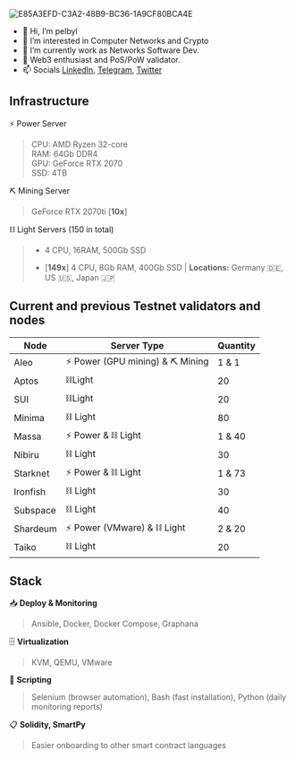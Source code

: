 ![E85A3EFD-C3A2-48B9-BC36-1A9CF80BCA4E](https://user-images.githubusercontent.com/36705469/204632237-727b2234-656a-471b-80c3-c75446b57698.JPG)

- 👋 Hi, I’m pelbyl
- 👀 I’m interested in Computer Networks and Crypto
- 🌱 I’m currently work as Networks Software Dev.
- 💞️ Web3 enthusiast and PoS/PoW validator.
- 📫 Socials [LinkedIn](https://www.linkedin.com/in/pelbyl/), [Telegram](https://t.me/pelbyl), [Twitter](https://twitter.com/Dmitrii_Zudin)

## Infrastructure

⚡️ Power Server
> 
>CPU: AMD Ryzen 32-core\
RAM: 64Gb DDR4\
GPU: GeForce RTX 2070\
SSD: 4TB

⛏️ Mining Server
>
> GeForce RTX 2070ti [**10x**]

⛓️ Light Servers (150 in total)
>
>- 4 CPU, 16RAM, 500Gb SSD
> 
>- [**149x**] 4 CPU, 8Gb RAM, 400Gb SSD | **Locations:** Germany 🇩🇪, US 🇺🇸, Japan 🇯🇵

## Current and previous Testnet validators and nodes
| Node | Server Type | Quantity |
|------|-------------|----------|
| Aleo | ⚡️ Power (GPU mining) & ⛏️ Mining | 1 & 1 |
| Aptos | ⛓️Light | 20 |
| SUI | ⛓️Light | 20 |
| Minima | ⛓️ Light | 80 |
| Massa | ⚡️ Power & ⛓️ Light | 1 & 40 |
| Nibiru | ⛓️ Light | 30 |
| Starknet | ⚡️ Power & ⛓️ Light | 1 & 73 |
| Ironfish | ⛓️ Light | 30 |
| Subspace | ⛓️ Light | 40 |
| Shardeum | ⚡️ Power (VMware) & ⛓️ Light | 2 & 20 |
| Taiko | ⛓️ Light | 20 |



## Stack

📥 **Deploy & Monitoring**
> Ansible, Docker, Docker Compose, Graphana

🗄️ **Virtualization**
> KVM, QEMU, VMware

🤖 **Scripting**
> Selenium (browser automation), Bash (fast installation), Python (daily monitoring reports)

📋 **Solidity, SmartPy**
> Easier onboarding to other smart contract languages


  

